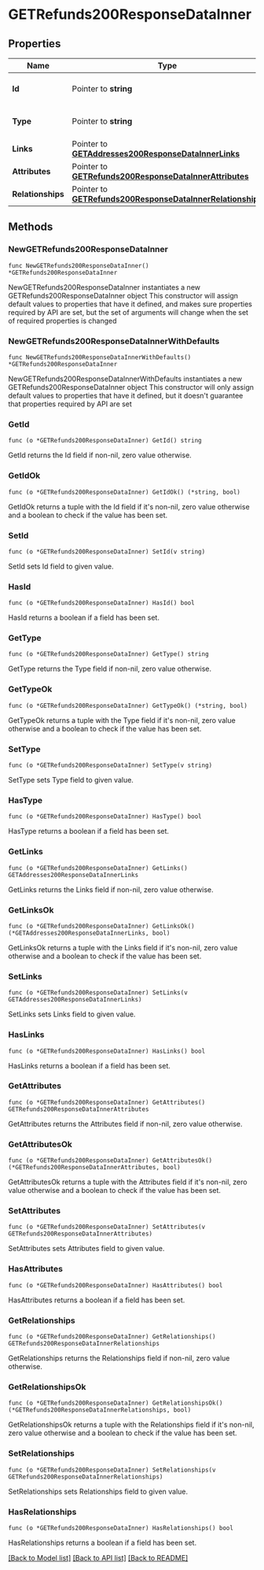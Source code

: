 # GETRefunds200ResponseDataInner

## Properties

Name | Type | Description | Notes
------------ | ------------- | ------------- | -------------
**Id** | Pointer to **string** | The resource&#39;s id | [optional] 
**Type** | Pointer to **string** | The resource&#39;s type | [optional] 
**Links** | Pointer to [**GETAddresses200ResponseDataInnerLinks**](GETAddresses200ResponseDataInnerLinks.md) |  | [optional] 
**Attributes** | Pointer to [**GETRefunds200ResponseDataInnerAttributes**](GETRefunds200ResponseDataInnerAttributes.md) |  | [optional] 
**Relationships** | Pointer to [**GETRefunds200ResponseDataInnerRelationships**](GETRefunds200ResponseDataInnerRelationships.md) |  | [optional] 

## Methods

### NewGETRefunds200ResponseDataInner

`func NewGETRefunds200ResponseDataInner() *GETRefunds200ResponseDataInner`

NewGETRefunds200ResponseDataInner instantiates a new GETRefunds200ResponseDataInner object
This constructor will assign default values to properties that have it defined,
and makes sure properties required by API are set, but the set of arguments
will change when the set of required properties is changed

### NewGETRefunds200ResponseDataInnerWithDefaults

`func NewGETRefunds200ResponseDataInnerWithDefaults() *GETRefunds200ResponseDataInner`

NewGETRefunds200ResponseDataInnerWithDefaults instantiates a new GETRefunds200ResponseDataInner object
This constructor will only assign default values to properties that have it defined,
but it doesn't guarantee that properties required by API are set

### GetId

`func (o *GETRefunds200ResponseDataInner) GetId() string`

GetId returns the Id field if non-nil, zero value otherwise.

### GetIdOk

`func (o *GETRefunds200ResponseDataInner) GetIdOk() (*string, bool)`

GetIdOk returns a tuple with the Id field if it's non-nil, zero value otherwise
and a boolean to check if the value has been set.

### SetId

`func (o *GETRefunds200ResponseDataInner) SetId(v string)`

SetId sets Id field to given value.

### HasId

`func (o *GETRefunds200ResponseDataInner) HasId() bool`

HasId returns a boolean if a field has been set.

### GetType

`func (o *GETRefunds200ResponseDataInner) GetType() string`

GetType returns the Type field if non-nil, zero value otherwise.

### GetTypeOk

`func (o *GETRefunds200ResponseDataInner) GetTypeOk() (*string, bool)`

GetTypeOk returns a tuple with the Type field if it's non-nil, zero value otherwise
and a boolean to check if the value has been set.

### SetType

`func (o *GETRefunds200ResponseDataInner) SetType(v string)`

SetType sets Type field to given value.

### HasType

`func (o *GETRefunds200ResponseDataInner) HasType() bool`

HasType returns a boolean if a field has been set.

### GetLinks

`func (o *GETRefunds200ResponseDataInner) GetLinks() GETAddresses200ResponseDataInnerLinks`

GetLinks returns the Links field if non-nil, zero value otherwise.

### GetLinksOk

`func (o *GETRefunds200ResponseDataInner) GetLinksOk() (*GETAddresses200ResponseDataInnerLinks, bool)`

GetLinksOk returns a tuple with the Links field if it's non-nil, zero value otherwise
and a boolean to check if the value has been set.

### SetLinks

`func (o *GETRefunds200ResponseDataInner) SetLinks(v GETAddresses200ResponseDataInnerLinks)`

SetLinks sets Links field to given value.

### HasLinks

`func (o *GETRefunds200ResponseDataInner) HasLinks() bool`

HasLinks returns a boolean if a field has been set.

### GetAttributes

`func (o *GETRefunds200ResponseDataInner) GetAttributes() GETRefunds200ResponseDataInnerAttributes`

GetAttributes returns the Attributes field if non-nil, zero value otherwise.

### GetAttributesOk

`func (o *GETRefunds200ResponseDataInner) GetAttributesOk() (*GETRefunds200ResponseDataInnerAttributes, bool)`

GetAttributesOk returns a tuple with the Attributes field if it's non-nil, zero value otherwise
and a boolean to check if the value has been set.

### SetAttributes

`func (o *GETRefunds200ResponseDataInner) SetAttributes(v GETRefunds200ResponseDataInnerAttributes)`

SetAttributes sets Attributes field to given value.

### HasAttributes

`func (o *GETRefunds200ResponseDataInner) HasAttributes() bool`

HasAttributes returns a boolean if a field has been set.

### GetRelationships

`func (o *GETRefunds200ResponseDataInner) GetRelationships() GETRefunds200ResponseDataInnerRelationships`

GetRelationships returns the Relationships field if non-nil, zero value otherwise.

### GetRelationshipsOk

`func (o *GETRefunds200ResponseDataInner) GetRelationshipsOk() (*GETRefunds200ResponseDataInnerRelationships, bool)`

GetRelationshipsOk returns a tuple with the Relationships field if it's non-nil, zero value otherwise
and a boolean to check if the value has been set.

### SetRelationships

`func (o *GETRefunds200ResponseDataInner) SetRelationships(v GETRefunds200ResponseDataInnerRelationships)`

SetRelationships sets Relationships field to given value.

### HasRelationships

`func (o *GETRefunds200ResponseDataInner) HasRelationships() bool`

HasRelationships returns a boolean if a field has been set.


[[Back to Model list]](../README.md#documentation-for-models) [[Back to API list]](../README.md#documentation-for-api-endpoints) [[Back to README]](../README.md)


